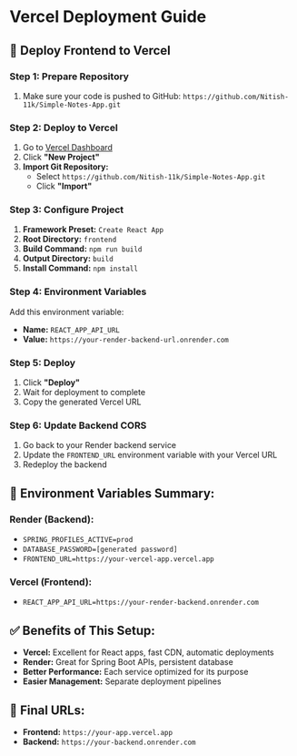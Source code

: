 # Vercel Deployment Guide

## 🚀 Deploy Frontend to Vercel

### **Step 1: Prepare Repository**
1. Make sure your code is pushed to GitHub: `https://github.com/Nitish-11k/Simple-Notes-App.git`

### **Step 2: Deploy to Vercel**
1. Go to [Vercel Dashboard](https://vercel.com/dashboard)
2. Click **"New Project"**
3. **Import Git Repository:**
   - Select `https://github.com/Nitish-11k/Simple-Notes-App.git`
   - Click **"Import"**

### **Step 3: Configure Project**
1. **Framework Preset:** `Create React App`
2. **Root Directory:** `frontend`
3. **Build Command:** `npm run build`
4. **Output Directory:** `build`
5. **Install Command:** `npm install`

### **Step 4: Environment Variables**
Add this environment variable:
- **Name:** `REACT_APP_API_URL`
- **Value:** `https://your-render-backend-url.onrender.com`

### **Step 5: Deploy**
1. Click **"Deploy"**
2. Wait for deployment to complete
3. Copy the generated Vercel URL

### **Step 6: Update Backend CORS**
1. Go back to your Render backend service
2. Update the `FRONTEND_URL` environment variable with your Vercel URL
3. Redeploy the backend

## 🔧 **Environment Variables Summary:**

### **Render (Backend):**
- `SPRING_PROFILES_ACTIVE=prod`
- `DATABASE_PASSWORD=[generated password]`
- `FRONTEND_URL=https://your-vercel-app.vercel.app`

### **Vercel (Frontend):**
- `REACT_APP_API_URL=https://your-render-backend.onrender.com`

## ✅ **Benefits of This Setup:**
- **Vercel:** Excellent for React apps, fast CDN, automatic deployments
- **Render:** Great for Spring Boot APIs, persistent database
- **Better Performance:** Each service optimized for its purpose
- **Easier Management:** Separate deployment pipelines

## 🔗 **Final URLs:**
- **Frontend:** `https://your-app.vercel.app`
- **Backend:** `https://your-backend.onrender.com`
